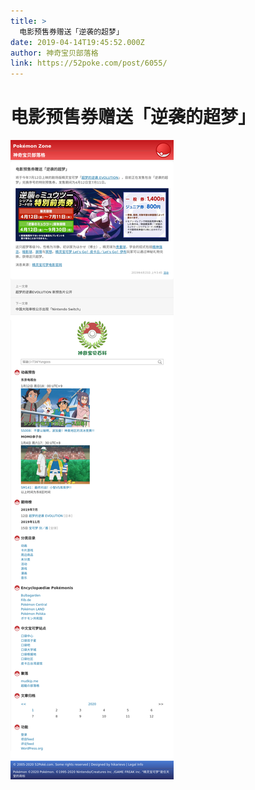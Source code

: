 ```yaml
---
title: >
  电影预售券赠送「逆袭的超梦」
date: 2019-04-14T19:45:52.000Z
author: 神奇宝贝部落格
link: https://52poke.com/post/6055/
---
```

# 电影预售券赠送「逆袭的超梦」

[![电影预售券赠送「逆袭的超梦」](./screenshot.png)](https://52poke.com/post/6055/)
